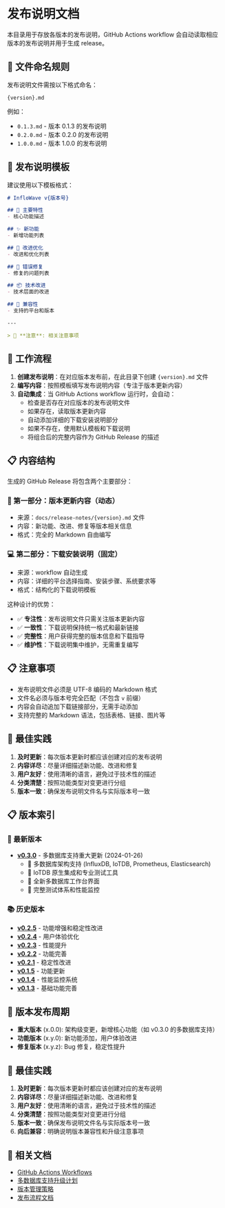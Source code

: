 # 发布说明文档

本目录用于存放各版本的发布说明，GitHub Actions workflow 会自动读取相应版本的发布说明并用于生成 release。

## 📁 文件命名规则

发布说明文件需按以下格式命名：

```
{version}.md
```

例如：
- `0.1.3.md` - 版本 0.1.3 的发布说明
- `0.2.0.md` - 版本 0.2.0 的发布说明
- `1.0.0.md` - 版本 1.0.0 的发布说明

## 📝 发布说明模板

建议使用以下模板格式：

```markdown
# InfloWave v{版本号}

## 🚀 主要特性
- 核心功能描述

## ✨ 新功能
- 新增功能列表

## 🔧 改进优化
- 改进和优化列表

## 🐛 错误修复
- 修复的问题列表

## 📦 技术改进
- 技术层面的改进

## 🔄 兼容性
- 支持的平台和版本

---

> 🎯 **注意**: 相关注意事项
```

## 🔄 工作流程

1. **创建发布说明**：在对应版本发布前，在此目录下创建 `{version}.md` 文件
2. **编写内容**：按照模板填写发布说明内容（专注于版本更新内容）
3. **自动集成**：当 GitHub Actions workflow 运行时，会自动：
   - 检查是否存在对应版本的发布说明文件
   - 如果存在，读取版本更新内容
   - 自动添加详细的下载安装说明部分
   - 如果不存在，使用默认模板和下载说明
   - 将组合后的完整内容作为 GitHub Release 的描述

## 📋 内容结构

生成的 GitHub Release 将包含两个主要部分：

### 📝 第一部分：版本更新内容（动态）
- 来源：`docs/release-notes/{version}.md` 文件
- 内容：新功能、改进、修复等版本相关信息
- 格式：完全的 Markdown 自由编写

### 💻 第二部分：下载安装说明（固定）
- 来源：workflow 自动生成
- 内容：详细的平台选择指南、安装步骤、系统要求等
- 格式：结构化的下载说明模板

这种设计的优势：
- ✅ **专注性**：发布说明文件只需关注版本更新内容
- ✅ **一致性**：下载说明保持统一格式和最新链接
- ✅ **完整性**：用户获得完整的版本信息和下载指导
- ✅ **维护性**：下载说明集中维护，无需重复编写

## 📋 注意事项

- 发布说明文件必须是 UTF-8 编码的 Markdown 格式
- 文件名必须与版本号完全匹配（不包含 `v` 前缀）
- 内容会自动追加下载链接部分，无需手动添加
- 支持完整的 Markdown 语法，包括表格、链接、图片等

## 🌟 最佳实践

1. **及时更新**：每次版本更新时都应该创建对应的发布说明
2. **内容详尽**：尽量详细描述新功能、改进和修复
3. **用户友好**：使用清晰的语言，避免过于技术性的描述
4. **分类清楚**：按照功能类型对变更进行分组
5. **版本一致**：确保发布说明文件名与实际版本号一致

## 📋 版本索引

### 🎯 最新版本
- **[v0.3.0](./0.3.0.md)** - 多数据库支持重大更新 (2024-01-26)
  - 🚀 多数据库架构支持 (InfluxDB, IoTDB, Prometheus, Elasticsearch)
  - 🌟 IoTDB 原生集成和专业测试工具
  - 🔧 全新多数据库工作台界面
  - 🧪 完整测试体系和性能监控

### 📚 历史版本
- **[v0.2.5](./0.2.5.md)** - 功能增强和稳定性改进
- **[v0.2.4](./0.2.4.md)** - 用户体验优化
- **[v0.2.3](./0.2.3.md)** - 性能提升
- **[v0.2.2](./0.2.2.md)** - 功能完善
- **[v0.2.1](./0.2.1.md)** - 稳定性改进
- **[v0.1.5](./0.1.5.md)** - 功能更新
- **[v0.1.4](./0.1.4.md)** - 性能监控系统
- **[v0.1.3](./0.1.3.md)** - 基础功能完善

## 🔄 版本发布周期

- **重大版本** (x.0.0): 架构级变更，新增核心功能（如 v0.3.0 的多数据库支持）
- **功能版本** (x.y.0): 新功能添加，用户体验改进
- **修复版本** (x.y.z): Bug 修复，稳定性提升

## 🌟 最佳实践

1. **及时更新**：每次版本更新时都应该创建对应的发布说明
2. **内容详尽**：尽量详细描述新功能、改进和修复
3. **用户友好**：使用清晰的语言，避免过于技术性的描述
4. **分类清楚**：按照功能类型对变更进行分组
5. **版本一致**：确保发布说明文件名与实际版本号一致
6. **向后兼容**：明确说明版本兼容性和升级注意事项

## 🔗 相关文档

- [GitHub Actions Workflows](../../.github/workflows/)
- [多数据库支持升级计划](../multi-database-support-upgrade-plan.md)
- [版本管理策略](../version-management.md)
- [发布流程文档](../release-process.md)